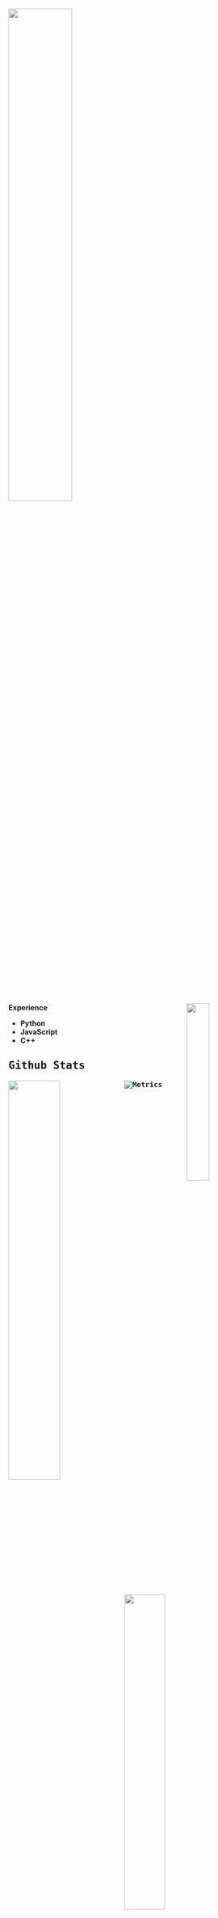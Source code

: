 # <img width="50%" src= "https://readme-typing-svg.demolab.com?font=Fira+Code&pause=1000&color=4a76fc&background=FF6AAA00&vCenter=false&multiline=true&width=435&height=30&lines=15+%2C+self+taught+developer">

<img width="30%" align="right" src="https://lanyard.kyrie25.me/api/1033580960882626630?decoration=true&useDisplayName=true&animationDuration=2s&waveColor=7ea1f3&imgStyle=square&imgBorderRadius=16px&&bg=DD272700&idleMessage=kaisenyikuyo%20on%20insta!">

<b> Experience <b>
<samp>
- Python
- JavaScript
- C++
<samp>

## Github Stats

<img align="left" width="45%" src="https://github-readme-stats.vercel.app/api?username=KaisenyiKuyo&show_icons=true&theme=react&hide_border=true&bg_color=0D1117">
<img align="left" width="40%" src="https://moe-counter.glitch.me/get/@:KaisenyiKuyo"> 


![Metrics](https://metrics.lecoq.io/KaisenyiKuyo?template=classic&base=header%2C%20activity%2C%20community%2C%20repositories%2C%20metadata&base.indepth=false&base.hireable=false&base.skip=false&config.timezone=Europe%2FIstanbul)
